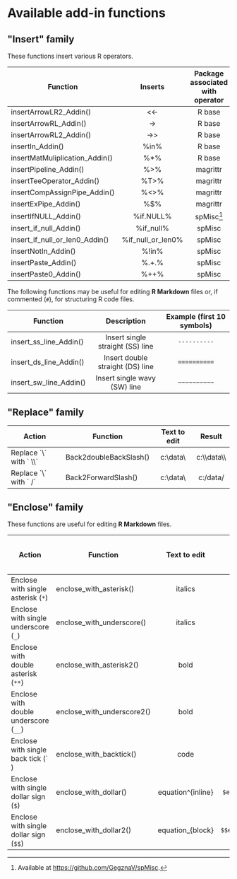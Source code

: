 Available add-in functions 
==========================

## "Insert" family

These functions insert various R operators.

| Function                            | Inserts              | Package associated with operator|
|-------------------------------------|:--------------------:|:-------------------------------:|
| insertArrowLR2\_Addin()             | &lt;&lt;-            | R base                          |
| insertArrowRL\_Addin()              | -&gt;                | R base                          |
| insertArrowRL2\_Addin()             | -&gt;&gt;            | R base                          |
| insertIn\_Addin()                   | %in%                 | R base                          |
| insertMatMuliplication\_Addin()     | %\*%                 | R base                          |
| insertPipeline\_Addin()             | %&gt;%               | magrittr                        |
| insertTeeOperator\_Addin()          | %T&gt;%              | magrittr                        |
| insertCompAssignPipe\_Addin()       | %&lt;&gt;%           | magrittr                        |
| insertExPipe\_Addin()               | %$%                  | magrittr                        |
| insertIfNULL\_Addin()               | %if.NULL%            | spMisc[^1]                      |
| insert\_if\_null\_Addin()           | %if\_null%           | spMisc                          |
| insert\_if\_null\_or\_len0\_Addin() | %if\_null\_or\_len0% | spMisc                          |
| insertNotIn\_Addin()                | %!in%                | spMisc                          |
| insertPaste\_Addin()                | %.+.%                | spMisc                          |
| insertPaste0\_Addin()               | %++%                 | spMisc                          |

The following functions may be useful for editing **R Markdown** files or,
if commented (`#`), for structuring R code files.

| Function                            | Description                      | Example (first 10 symbols) |
|-------------------------------------|:--------------------------------:|:--------------------------:|
| insert\_ss\_line\_Addin()           | Insert single straight (SS) line | `----------`               |
| insert\_ds\_line\_Addin()           | Insert double straight (DS) line | `==========`               |
| insert\_sw\_line\_Addin()           | Insert single wavy (SW) line     | `~~~~~~~~~~`               |

[^1]: Available at <https://github.com/GegznaV/spMisc>.

## "Replace" family 

| Action                        | Function               | Text to edit     | Result          |
|-------------------------------|------------------------|:----------------:|:---------------:|
| Replace \`\\\` with \` \\\\\` | Back2doubleBackSlash() | c:\\data\\       | c:\\\\data\\\\  |
| Replace \`\\\` with \` /\`    | Back2ForwardSlash()    | c:\\data\\       | c:/data/        |


## "Enclose" family

These functions are useful for editing **R Markdown** files.

| Action                                 | Function                     | Text to edit      | Result                     | Interpreted in markdown as     |
|----------------------------------------|------------------------------|:-----------------:|:--------------------------:|:------------------:|
| Enclose with single asterisk (`*`)     | enclose\_with\_asterisk()    | italics           | \*italics\*                | *italics*          |
| Enclose with single underscore (`_`)   | enclose\_with\_underscore()  | italics           | \_italics\_                | _italics_          |
| Enclose with double asterisk (`**`)    | enclose\_with\_asterisk2()   | bold              | \*\*bold\*\*               | **bold**           |
| Enclose with double underscore (`__`)  | enclose\_with\_underscore2() | bold              | \_\_bold\_\_               | __bold__           |
| Enclose with single back tick (\`  )   | enclose\_with\_backtick()    |  code             | \`code\`                   | `code`             |
| Enclose with single dollar sign (`$`)  | enclose\_with\_dollar()      | equation^{inline} | ```$equation^{inline}$```  | $equation^{inline}$|
| Enclose with single dollar sign (`$$`) | enclose\_with\_dollar2()     | equation_{block}  | ```$$equation_{block}$$``` | $equation_{block}$ |
                                                                                                                       